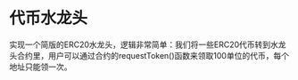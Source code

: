 # 代币水龙头

实现一个简版的ERC20水龙头，逻辑非常简单：我们将一些ERC20代币转到水龙头合约里，用户可以通过合约的requestToken()函数来领取100单位的代币，每个地址只能领一次。
